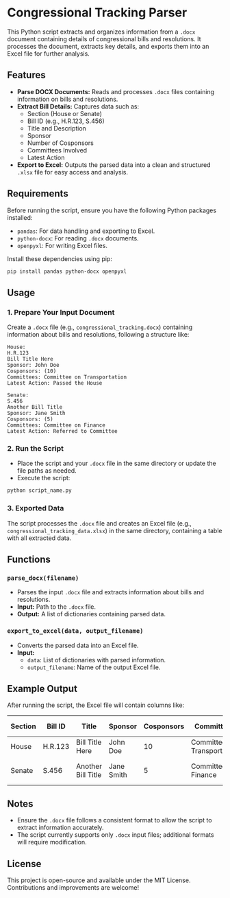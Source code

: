 # Congressional Tracking Parser

This Python script extracts and organizes information from a `.docx` document containing details of congressional bills and resolutions. It processes the document, extracts key details, and exports them into an Excel file for further analysis.

## Features

- **Parse DOCX Documents:** Reads and processes `.docx` files containing information on bills and resolutions.
- **Extract Bill Details:** Captures data such as:
  - Section (House or Senate)
  - Bill ID (e.g., H.R.123, S.456)
  - Title and Description
  - Sponsor
  - Number of Cosponsors
  - Committees Involved
  - Latest Action
- **Export to Excel:** Outputs the parsed data into a clean and structured `.xlsx` file for easy access and analysis.

## Requirements

Before running the script, ensure you have the following Python packages installed:

- `pandas`: For data handling and exporting to Excel.
- `python-docx`: For reading `.docx` documents.
- `openpyxl`: For writing Excel files.

Install these dependencies using pip:

```bash
pip install pandas python-docx openpyxl
```

## Usage

### 1. Prepare Your Input Document

Create a `.docx` file (e.g., `congressional_tracking.docx`) containing information about bills and resolutions, following a structure like:

```
House:
H.R.123
Bill Title Here
Sponsor: John Doe
Cosponsors: (10)
Committees: Committee on Transportation
Latest Action: Passed the House

Senate:
S.456
Another Bill Title
Sponsor: Jane Smith
Cosponsors: (5)
Committees: Committee on Finance
Latest Action: Referred to Committee
```

### 2. Run the Script

- Place the script and your `.docx` file in the same directory or update the file paths as needed.
- Execute the script:

```bash
python script_name.py
```

### 3. Exported Data

The script processes the `.docx` file and creates an Excel file (e.g., `congressional_tracking_data.xlsx`) in the same directory, containing a table with all extracted data.

## Functions

### `parse_docx(filename)`

- Parses the input `.docx` file and extracts information about bills and resolutions.
- **Input:** Path to the `.docx` file.
- **Output:** A list of dictionaries containing parsed data.

### `export_to_excel(data, output_filename)`

- Converts the parsed data into an Excel file.
- **Input:** 
  - `data`: List of dictionaries with parsed information.
  - `output_filename`: Name of the output Excel file.

## Example Output

After running the script, the Excel file will contain columns like:

| Section | Bill ID  | Title             | Sponsor     | Cosponsors | Committees              | Latest Action           |
|---------|----------|-------------------|-------------|------------|-------------------------|-------------------------|
| House   | H.R.123  | Bill Title Here   | John Doe    | 10         | Committee on Transportation | Passed the House        |
| Senate  | S.456    | Another Bill Title | Jane Smith  | 5          | Committee on Finance    | Referred to Committee   |

## Notes

- Ensure the `.docx` file follows a consistent format to allow the script to extract information accurately.
- The script currently supports only `.docx` input files; additional formats will require modification.

## License

This project is open-source and available under the MIT License. Contributions and improvements are welcome!
